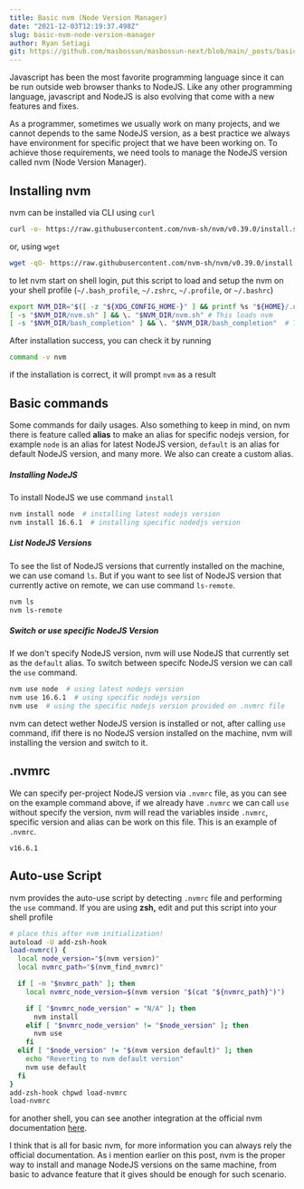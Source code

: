 ```yaml
---
title: Basic nvm (Node Version Manager)
date: "2021-12-03T12:19:37.498Z"
slug: basic-nvm-node-version-manager
author: Ryan Setiagi
git: https://github.com/masbossun/masbossun-next/blob/main/_posts/basic-nvm-node-version-manager.md
---
```


Javascript has been the most favorite programming language since it can be run outside web browser thanks to NodeJS. Like any other programming language, javascript and NodeJS is also evolving that come with a new features and fixes.

As a programmer, sometimes we usually work on many projects, and we cannot depends to the same NodeJS version, as a best practice we always have environment for specific project that we have been working on. To achieve those requirements, we need tools to manage the NodeJS version called nvm (Node Version Manager).

## Installing nvm

nvm can be installed via CLI using `curl`

```bash
curl -o- https://raw.githubusercontent.com/nvm-sh/nvm/v0.39.0/install.sh | bash
```

or, using `wget`

```bash
wget -qO- https://raw.githubusercontent.com/nvm-sh/nvm/v0.39.0/install.sh | bash
```

to let nvm start on shell login, put this script to load and setup the nvm on your shell profile (`~/.bash_profile`, `~/.zshrc`, `~/.profile`, or `~/.bashrc`)

```bash
export NVM_DIR="$([ -z "${XDG_CONFIG_HOME-}" ] && printf %s "${HOME}/.nvm" || printf %s "${XDG_CONFIG_HOME}/nvm")"
[ -s "$NVM_DIR/nvm.sh" ] && \. "$NVM_DIR/nvm.sh" # This loads nvm
[ -s "$NVM_DIR/bash_completion" ] && \. "$NVM_DIR/bash_completion"  # This loads nvm bash_completion
```

After installation success, you can check it by running

```bash
command -v nvm
```

if the installation is correct, it will prompt `nvm` as a result

## Basic commands

Some commands for daily usages. Also something to keep in mind, on nvm there is feature called **alias** to make an alias for specific nodejs version, for example `node` is an alias for latest NodeJS version, `default` is an alias for default NodeJS version, and many more. We also can create a custom alias.

##### Installing NodeJS

To install NodeJS we use command `install`

```bash
nvm install node  # installing latest nodejs version
nvm install 16.6.1  # installing specific nodedjs version
```

##### List NodeJS Versions

To see the list of NodeJS versions that currently installed on the machine, we can use comand `ls`. But if you want to see list of NodeJS version that currently active on remote, we can use command `ls-remote`.

```bash
nvm ls
nvm ls-remote
```

##### Switch or use specific NodeJS Version

If we don't specify NodeJS version, nvm will use NodeJS that currently set as the `default` alias. To switch between specifc NodeJS version we can call the `use` command.

```bash
nvm use node  # using latest nodejs version
nvm use 16.6.1  # using specific nodejs version
nvm use  # using the specific nodejs version provided on .nvmrc file
```

nvm can detect wether NodeJS version is installed or not, after calling `use` command, ifif there is no NodeJS version installed on the machine, nvm will installing the version and switch to it.

## .nvmrc

We can specify per-project NodeJS version via `.nvmrc` file, as you can see on the example command above, if we already have `.nvmrc` we can call `use` without specify the version, nvm will read the variables inside `.nvmrc`, specific version and alias can be work on this file. This is an example of `.nvmrc`.

```
v16.6.1
```

## Auto-use Script

nvm provides the auto-use script by detecting `.nvmrc` file and performing the `use` command. If you are using **zsh,** edit and put this script into your shell profile

```bash
# place this after nvm initialization!
autoload -U add-zsh-hook
load-nvmrc() {
  local node_version="$(nvm version)"
  local nvmrc_path="$(nvm_find_nvmrc)"

  if [ -n "$nvmrc_path" ]; then
    local nvmrc_node_version=$(nvm version "$(cat "${nvmrc_path}")")

    if [ "$nvmrc_node_version" = "N/A" ]; then
      nvm install
    elif [ "$nvmrc_node_version" != "$node_version" ]; then
      nvm use
    fi
  elif [ "$node_version" != "$(nvm version default)" ]; then
    echo "Reverting to nvm default version"
    nvm use default
  fi
}
add-zsh-hook chpwd load-nvmrc
load-nvmrc
```

for another shell, you can see another integration at the official nvm documentation [here](https://github.com/nvm-sh/nvm#deeper-shell-integration).

I think that is all for basic nvm, for more information you can always rely the official documentation. As i mention earlier on this post, nvm is the proper way to install and manage NodeJS versions on the same machine, from basic to advance feature that it gives should be enough for such scenario.
